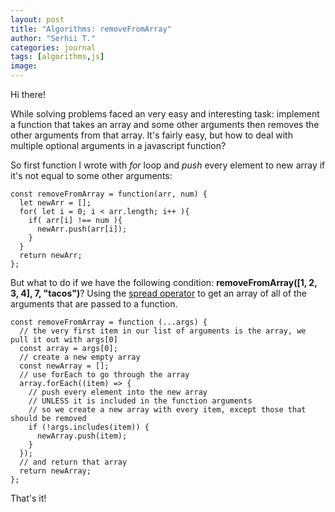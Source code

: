 ```yaml
---
layout: post
title: "Algorithms: removeFromArray"
author: "Serhii T."
categories: journal
tags: [algorithms,js]
image: 
---
```


Hi there!

While solving problems faced an very easy and interesting task: implement a function that takes an array and some other arguments then removes the other arguments from that array. It's fairly easy, but how to deal with multiple optional arguments in a javascript function?

So first function I wrote with _for_ loop and _push_ every element to new array if it's not equal to some other arguments:
```
const removeFromArray = function(arr, num) {
  let newArr = [];
  for( let i = 0; i < arr.length; i++ ){
    if( arr[i] !== num ){
      newArr.push(arr[i]);
    }
  }
  return newArr;
};
```

But what to do if we have the following condition: **removeFromArray([1, 2, 3, 4], 7, "tacos")**?
Using the [spread operator](https://developer.mozilla.org/en-US/docs/Web/JavaScript/Reference/Functions/rest_parameters) to get an array of all of the arguments that are passed to a function.

```
const removeFromArray = function (...args) {
  // the very first item in our list of arguments is the array, we pull it out with args[0]
  const array = args[0];
  // create a new empty array
  const newArray = [];
  // use forEach to go through the array
  array.forEach((item) => {
    // push every element into the new array
    // UNLESS it is included in the function arguments
    // so we create a new array with every item, except those that should be removed
    if (!args.includes(item)) {
      newArray.push(item);
    }
  });
  // and return that array
  return newArray;
};
```
That's it!
